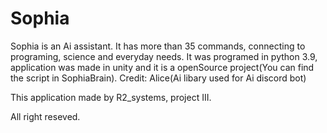 # Sophia
Sophia is an Ai assistant. It has more than 35 commands, connecting to programing, science and everyday needs.
It was programed in python 3.9, application was made in unity and it is a openSource project(You can find the script in SophiaBrain).
Credit: Alice(Ai libary used for Ai discord bot)

This application made by R2_systems, project III.

All right reseved.

